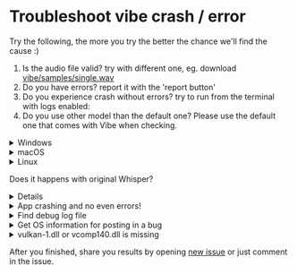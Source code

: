 # Troubleshoot vibe crash / error

Try the following, the more you try the better the chance we'll find the cause :)

1. Is the audio file valid? try with different one, eg. download [vibe/samples/single.wav](https://github.com/thewh1teagle/vibe/raw/main/samples/single.wav)
2. Do you have errors? report it with the 'report button'
3. Do you experience crash without errors? try to run from the terminal with logs enabled:
4. Do you use other model than the default one? Please use the default one that comes with Vibe when checking.

<details>
<summary>Windows</summary>

a. Open `cmd.exe`
b. Execute:

```console
taskkill /IM vibe.exe /F
set RUST_BACKTRACE=1
set RUST_LOG=vibe=debug,whisper_rs=debug
%localappdata%\vibe\vibe.exe
```

</details>

<details>
<summary>macOS</summary>

```console
RUST_LOG=vibe=debug,whisper_rs=debug RUST_BACKTRACE=1 /Applications/vibe.app/Contents/MacOS/vibe
```

</details>

<details>
<summary>Linux</summary>

Run it similar to macOS just change the path

</details>

Does it happens with original Whisper?

<details>

1. Download one of the `zip` files from [releases/tag/v1.6.0](https://github.com/ggerganov/whisper.cpp/releases/tag/v1.6.0) (Scroll down and choose `whisper-bin-x64.zip` in `Windows`
2. Extract them and open the folder, then open explorer in that folder and hit `Ctrl` + `l` in `explorer, type `cmd` and enter
3. Download [vibe/samples/single.wav](https://github.com/thewh1teagle/vibe/raw/main/samples/single.wav) and place it in the same folder (and check that the file is ok)
4. Try to transcribe by execute

```console
main.exe -m "%localappdata%\github.com.thewh1teagle.vibe\ggml-medium.bin" -f "samples_single.wav"
```

</details>

<details>
<summary>App crashing and no even errors!</summary>

In windows, open search menu and search for `Event Viewr`, choose `Windows Logs` -> `Application` and check if there's some error there

</details>

<details>
<summary>Find debug log file</summary>
If you can't open the app due to crash, try to check any logs in

macOS: `$HOME/Library/Application Support/github.com.thewh1teagle.vibe`

Windows: `%appdata%\github.com.thewh1teagle.vibe`

Linux: `~/.config/github.com/thewh1teagle.vibe`

</details>

<details>
<summary>Get OS information for posting in a bug</summary>

## Windows

1. Open `cmd.exe`
2. Execute the following

```console
winget install neofetch
neofetch
```

3. Copy and paste it in the issue

## macOS

```console
brew install neofetch
neofetch
```

## Linux

```console
sudo apt-get update
sudo apt install -y neofetch
neofetch
```

</details>

<details>
<summary>vulkan-1.dll or vcomp140.dll is missing</summary>

For `vcomp140.dll` install [vc_redist.x64.exe](https://aka.ms/vs/17/release/vc_redist.x64.exe)

For `vulkan-1.dll` install [VulkanRT-Installer.exe](https://sdk.lunarg.com/sdk/download/1.3.290.0/windows/VulkanRT-1.3.290.0-Installer.exe)

</details>

After you finished, share you results by opening [new issue](https://github.com/thewh1teagle/vibe/issues/new?assignees=octocat&labels=bug&projects=&template=bug_report.yaml&title=[Short+title]) or just comment in the issue.
